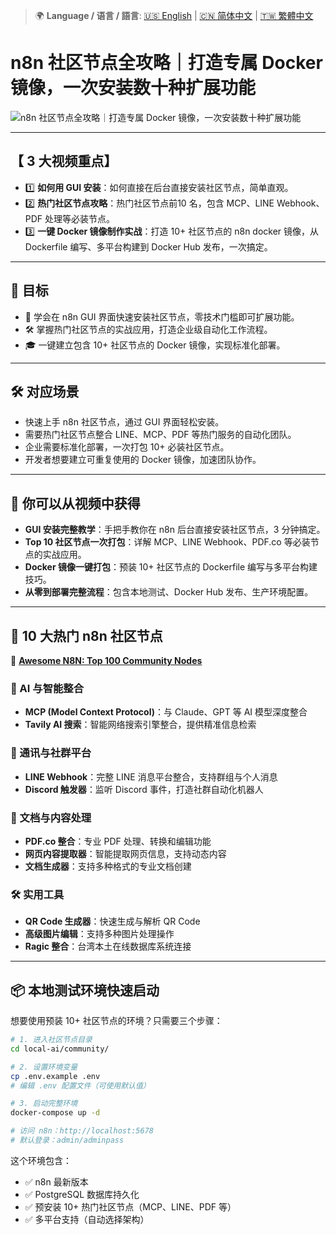 > 🌍 **Language / 语言 / 語言**: [🇺🇸 English](./readme-en.md) | [🇨🇳 简体中文](./readme-cn.md) | [🇹🇼 繁體中文](./readme.md)

# n8n 社区节点全攻略｜打造专属 Docker 镜像，一次安装数十种扩展功能

![n8n 社区节点全攻略｜打造专属 Docker 镜像，一次安装数十种扩展功能](https://github.com/qwedsazxc78/ai-automation-n8n/blob/main/n8n/42-n8n-community-node/cover.png?raw=true)

---

## 【 3 大视频重点】

* 1️⃣ **如何用 GUI 安装**：如何直接在后台直接安装社区节点，简单直观。
* 2️⃣ **热门社区节点攻略**：热门社区节点前10 名，包含 MCP、LINE Webhook、PDF 处理等必装节点。
* 3️⃣ **一键 Docker 镜像制作实战**：打造 10+ 社区节点的 n8n docker 镜像，从 Dockerfile 编写、多平台构建到 Docker Hub 发布，一次搞定。

---

## 🎯 目标

* 🚀 学会在 n8n GUI 界面快速安装社区节点，零技术门槛即可扩展功能。
* 🛠️ 掌握热门社区节点的实战应用，打造企业级自动化工作流程。
* 🎓 一键建立包含 10+ 社区节点的 Docker 镜像，实现标准化部署。

---

## 🛠️ 对应场景

* 快速上手 n8n 社区节点，通过 GUI 界面轻松安装。
* 需要热门社区节点整合 LINE、MCP、PDF 等热门服务的自动化团队。
* 企业需要标准化部署，一次打包 10+ 必装社区节点。
* 开发者想要建立可重复使用的 Docker 镜像，加速团队协作。

---


## 🎥 你可以从视频中获得

* **GUI 安装完整教学**：手把手教你在 n8n 后台直接安装社区节点，3 分钟搞定。
* **Top 10 社区节点一次打包**：详解 MCP、LINE Webhook、PDF.co 等必装节点的实战应用。
* **Docker 镜像一键打包**：预装 10+ 社区节点的 Dockerfile 编写与多平台构建技巧。
* **从零到部署完整流程**：包含本地测试、Docker Hub 发布、生产环境配置。

---

## 🌟 10 大热门 n8n 社区节点

🌟 **[Awesome N8N: Top 100 Community Nodes](https://github.com/restyler/awesome-n8n)**

### 🤖 AI 与智能整合
* **MCP (Model Context Protocol)**：与 Claude、GPT 等 AI 模型深度整合
* **Tavily AI 搜索**：智能网络搜索引擎整合，提供精准信息检索

### 📱 通讯与社群平台
* **LINE Webhook**：完整 LINE 消息平台整合，支持群组与个人消息
* **Discord 触发器**：监听 Discord 事件，打造社群自动化机器人

### 📄 文档与内容处理
* **PDF.co 整合**：专业 PDF 处理、转换和编辑功能
* **网页内容提取器**：智能提取网页信息，支持动态内容
* **文档生成器**：支持多种格式的专业文档创建

### 🛠️ 实用工具
* **QR Code 生成器**：快速生成与解析 QR Code
* **高级图片编辑**：支持多种图片处理操作
* **Ragic 整合**：台湾本土在线数据库系统连接

---

## 📦 本地测试环境快速启动

想要使用预装 10+ 社区节点的环境？只需要三个步骤：

```bash
# 1. 进入社区节点目录
cd local-ai/community/

# 2. 设置环境变量
cp .env.example .env
# 编辑 .env 配置文件（可使用默认值）

# 3. 启动完整环境
docker-compose up -d

# 访问 n8n：http://localhost:5678
# 默认登录：admin/adminpass
```

这个环境包含：
* ✅ n8n 最新版本
* ✅ PostgreSQL 数据库持久化
* ✅ 预安装 10+ 热门社区节点（MCP、LINE、PDF 等）
* ✅ 多平台支持（自动选择架构）